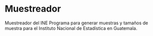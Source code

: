 # Muestreador
 Muestreador del INE
Programa para generar muestras y tamaños de muestra para el Instituto Nacional de Estadística en Guatemala.
